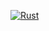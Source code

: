 [![Rust](https://github.com/stormogulen/CommandRunner/actions/workflows/rust.yml/badge.svg)](https://github.com/stormogulen/CommandRunner/actions/workflows/rust.yml)
